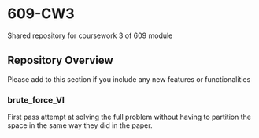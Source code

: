 # 609-CW3
Shared repository for coursework 3 of 609 module 

## Repository Overview
Please add to this section if you include any new features or functionalities 
### brute_force_VI
First pass attempt at solving the full problem without having to partition the space in the same way they did in the paper. 

